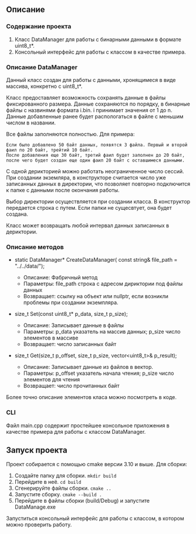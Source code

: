 ## Описание
### Содержание проекта
1. Класс DataManager для работы с бинарными данными в формате uint8_t*.
2. Консольный интерфейс для работы с классом в качестве примера.

### Описание DataManager
Данный класс создан для работы с данными, хронящимеся в виде массива, конкретно с uint8_t*.

Класс предоставляет возможность сохранять данные в файлы фиксированного размера. Данные сохраняются по порядку, в бинарные файлы с назвинями формата i.bin. i принимает значения от 1 до n. Данные добавленные ранее будет распологаться в файле с меньшим числом в названии. 

Все файлы заполняются полностью. Для примера: 
    
    Если было добавлено 50 байт данных, появятся 3 файла. Первый и второй фаил по 20 байт, трейтий 10 байт. 
    После добавления еще 30 байт, третий фаил будет заполнен до 20 байт, после чего будет создан еще один фаил 20 байт с оставшимеся данными.

С одной дерикторией можно работать неограниченное число сессий. При создании экземляра, в конструкторе считается число уже записанных данных в директории, что позволяет повторно подключится к папке с данными после окончания работы.

Выбор директории осуществляется при создании класса. В конструктор передается строка с путем. Если папки не сущесвтует, она будет создана. 

Класс может возвращать любой интервал данных записанных в дериктории. 

### Описание методов
- static DataManager* CreateDataManager(
      const string& file_path = "../../data/");
    - Описание: Фабричный метод 
    - Параметры: file_path строка с адресом дириктории под файлы данных
    - Возвращает: ссылку на объект или nullptr, если возникли проблемы при создании экземпляра.

- size_t Set(const uint8_t* p_data, size_t p_size);
    - Описание: Записывает данные в файлы
    - Параметры: p_data указатель на массив данных; p_size число элементов в массиве
    - Возвращает: число записанных байт

-  size_t Get(size_t p_offset, size_t p_size, vector<uint8_t>& p_result);
    - Описание: Записывает данные из файлов в вектор.
    - Параметры: p_offset указатель начала чтения; p_size число элементов для чтения
    - Возвращает: число прочитанных байт
   
Более точно описание элементов класа можно посмотреть в коде.

### CLI 
Файл main.cpp содержит простейшее консольное приложения в качестве примера для работы с классом DataManager.

## Запуск проекта

Проект собирается с помощью cmake версии 3.10 и выше. Для сборки:

1. Создайте папку для сборки. ```mkdir build```
2. Перейдите в неё. ```cd build  ```        
3. Сгенерируйте файлы сборки. ```cmake ..```
4. Запустите сборку. ```cmake --build .```
5. Перейдите в файлы сборки (build/Debug) и запустите DataManage.exe

Запуститься консольный интерфейс для работы с классом, в котором можно проверить работу.